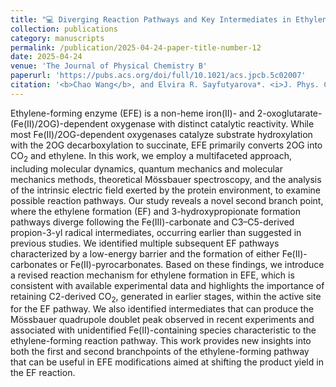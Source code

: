 ```yaml
---
title: "💻 Diverging Reaction Pathways and Key Intermediates in Ethylene Forming Enzyme"
collection: publications
category: manuscripts
permalink: /publication/2025-04-24-paper-title-number-12
date: 2025-04-24
venue: 'The Journal of Physical Chemistry B'
paperurl: 'https://pubs.acs.org/doi/full/10.1021/acs.jpcb.5c02007'
citation: '<b>Chao Wang</b>, and Elvira R. Sayfutyarova*. <i>J. Phys. Chem. B</i> <b>2025</b>, 129(18), 4335-4349'
---
```

Ethylene-forming enzyme (EFE) is a non-heme iron(II)- and 2-oxoglutarate-(Fe(II)/2OG)-dependent oxygenase with distinct catalytic reactivity. While most Fe(II)/2OG-dependent oxygenases catalyze substrate hydroxylation with the 2OG decarboxylation to succinate, EFE primarily converts 2OG into CO<sub>2</sub> and ethylene. In this work, we employ a multifaceted approach, including molecular dynamics, quantum mechanics and molecular mechanics methods, theoretical Mössbauer spectroscopy, and the analysis of the intrinsic electric field exerted by the protein environment, to examine possible reaction pathways. Our study reveals a novel second branch point, where the ethylene formation (EF) and 3-hydroxypropionate formation pathways diverge following the Fe(III)-carbonate and C3–C5-derived propion-3-yl radical intermediates, occurring earlier than suggested in previous studies. We identified multiple subsequent EF pathways characterized by a low-energy barrier and the formation of either Fe(II)-carbonates or Fe(II)-pyrocarbonates. Based on these findings, we introduce a revised reaction mechanism for ethylene formation in EFE, which is consistent with available experimental data and highlights the importance of retaining C2-derived CO<sub>2</sub>, generated in earlier stages, within the active site for the EF pathway. We also identified intermediates that can produce the Mössbauer quadrupole doublet peak observed in recent experiments and associated with unidentified Fe(II)-containing species characteristic to the ethylene-forming reaction pathway. This work provides new insights into both the first and second branchpoints of the ethylene-forming pathway that can be useful in EFE modifications aimed at shifting the product yield in the EF reaction.
